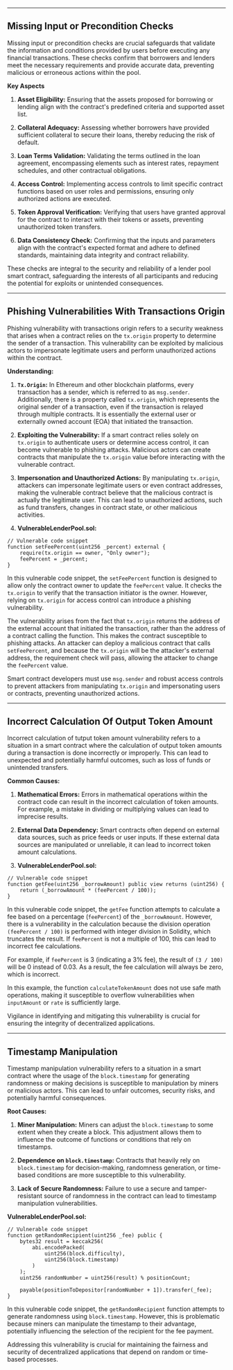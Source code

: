 
---

## Missing Input or Precondition Checks

Missing input or precondition checks are crucial safeguards that validate the information and conditions provided by users before executing any financial transactions. These checks confirm that borrowers and lenders meet the necessary requirements and provide accurate data, preventing malicious or erroneous actions within the pool.

**Key Aspects**

1. **Asset Eligibility:** Ensuring that the assets proposed for borrowing or lending align with the contract's predefined criteria and supported asset list.

2. **Collateral Adequacy:** Assessing whether borrowers have provided sufficient collateral to secure their loans, thereby reducing the risk of default.

3. **Loan Terms Validation:** Validating the terms outlined in the loan agreement, encompassing elements such as interest rates, repayment schedules, and other contractual obligations.

4. **Access Control:** Implementing access controls to limit specific contract functions based on user roles and permissions, ensuring only authorized actions are executed.

5. **Token Approval Verification:** Verifying that users have granted approval for the contract to interact with their tokens or assets, preventing unauthorized token transfers.

6. **Data Consistency Check:** Confirming that the inputs and parameters align with the contract's expected format and adhere to defined standards, maintaining data integrity and contract reliability.

These checks are integral to the security and reliability of a lender pool smart contract, safeguarding the interests of all participants and reducing the potential for exploits or unintended consequences.

---

## Phishing Vulnerabilities With Transactions Origin

Phishing vulnerability with transactions origin refers to a security weakness that arises when a contract relies on the `tx.origin` property to determine the sender of a transaction. This vulnerability can be exploited by malicious actors to impersonate legitimate users and perform unauthorized actions within the contract.

**Understanding:**

1. **`Tx.Origin`:** In Ethereum and other blockchain platforms, every transaction has a sender, which is referred to as `msg.sender`. Additionally, there is a property called `tx.origin`, which represents the original sender of a transaction, even if the transaction is relayed through multiple contracts. It is essentially the external user or externally owned account (EOA) that initiated the transaction.

2. **Exploiting the Vulnerability:** If a smart contract relies solely on `tx.origin` to authenticate users or determine access control, it can become vulnerable to phishing attacks. Malicious actors can create contracts that manipulate the `tx.origin` value before interacting with the vulnerable contract.

3. **Impersonation and Unauthorized Actions:** By manipulating `tx.origin`, attackers can impersonate legitimate users or even contract addresses, making the vulnerable contract believe that the malicious contract is actually the legitimate user. This can lead to unauthorized actions, such as fund transfers, changes in contract state, or other malicious activities.

4. **VulnerableLenderPool.sol:**

```solidity
// Vulnerable code snippet
function setFeePercent(uint256 _percent) external {
    require(tx.origin == owner, "Only owner");
    feePercent = _percent;
}
```

In this vulnerable code snippet, the `setFeePercent` function is designed to allow only the contract owner to update the `feePercent` value. It checks the `tx.origin` to verify that the transaction initiator is the owner. However, relying on `tx.origin` for access control can introduce a phishing vulnerability.

The vulnerability arises from the fact that `tx.origin` returns the address of the external account that initiated the transaction, rather than the address of a contract calling the function. This makes the contract susceptible to phishing attacks. An attacker can deploy a malicious contract that calls `setFeePercent`, and because the `tx.origin` will be the attacker's external address, the requirement check will pass, allowing the attacker to change the `feePercent` value.

Smart contract developers must use `msg.sender` and robust access controls to prevent attackers from manipulating `tx.origin` and impersonating users or contracts, preventing unauthorized actions.

---

## Incorrect Calculation Of Output Token Amount

Incorrect calculation of tutput token amount vulnerability refers to a situation in a smart contract where the calculation of output token amounts during a transaction is done incorrectly or improperly. This can lead to unexpected and potentially harmful outcomes, such as loss of funds or unintended transfers.

**Common Causes:**

1. **Mathematical Errors:** Errors in mathematical operations within the contract code can result in the incorrect calculation of token amounts. For example, a mistake in dividing or multiplying values can lead to imprecise results.

2. **External Data Dependency:** Smart contracts often depend on external data sources, such as price feeds or user inputs. If these external data sources are manipulated or unreliable, it can lead to incorrect token amount calculations.

3. **VulnerableLenderPool.sol:**

```solidity
// Vulnerable code snippet
function getFee(uint256 _borrowAmount) public view returns (uint256) {
    return (_borrowAmount * (feePercent / 100));
}
```

In this vulnerable code snippet, the `getFee` function attempts to calculate a fee based on a percentage (`feePercent`) of the `_borrowAmount`. However, there is a vulnerability in the calculation because the division operation `(feePercent / 100)` is performed with integer division in Solidity, which truncates the result. If `feePercent` is not a multiple of 100, this can lead to incorrect fee calculations.

For example, if `feePercent` is 3 (indicating a 3% fee), the result of `(3 / 100)` will be 0 instead of 0.03. As a result, the fee calculation will always be zero, which is incorrect.

In this example, the function `calculateTokenAmount` does not use safe math operations, making it susceptible to overflow vulnerabilities when `inputAmount` or `rate` is sufficiently large.

Vigilance in identifying and mitigating this vulnerability is crucial for ensuring the integrity of decentralized applications.

---

## Timestamp Manipulation 

Timestamp manipulation vulnerability refers to a situation in a smart contract where the usage of the `block.timestamp` for generating randomness or making decisions is susceptible to manipulation by miners or malicious actors. This can lead to unfair outcomes, security risks, and potentially harmful consequences.

**Root Causes:**

1. **Miner Manipulation:** Miners can adjust the `block.timestamp` to some extent when they create a block. This adjustment allows them to influence the outcome of functions or conditions that rely on timestamps.

2. **Dependence on `block.timestamp`:** Contracts that heavily rely on `block.timestamp` for decision-making, randomness generation, or time-based conditions are more susceptible to this vulnerability.

3. **Lack of Secure Randomness:** Failure to use a secure and tamper-resistant source of randomness in the contract can lead to timestamp manipulation vulnerabilities.

**VulnerableLenderPool.sol:**

```solidity
// Vulnerable code snippet
function getRandomRecipient(uint256 _fee) public {
    bytes32 result = keccak256(
        abi.encodePacked(
            uint256(block.difficulty),
            uint256(block.timestamp)
        )
    );
    uint256 randomNumber = uint256(result) % positionCount;

    payable(positionToDepositor[randomNumber + 1]).transfer(_fee);
}
```

In this vulnerable code snippet, the `getRandomRecipient` function attempts to generate randomness using `block.timestamp`. However, this is problematic because miners can manipulate the timestamp to their advantage, potentially influencing the selection of the recipient for the fee payment.

Addressing this vulnerability is crucial for maintaining the fairness and security of decentralized applications that depend on random or time-based processes.
